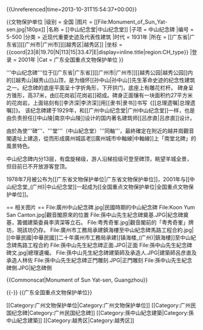 {{Unreferenced|time=2013-10-31T15:54:37+00:00}}

{{文物保护单位
|级别 = 全国
|图片 = [[File:Monument_of_Sun_Yat-sen.jpg|180px]]
|名称 = [[中山纪念堂|中山纪念堂]]
|子项 = 中山纪念碑
|编号 = 5-500
|分类 = 近现代重要史迹及代表性建筑
|时代 = 1931年
|所在 = [[广东省|广东省]][[广州市|广州市]][[越秀区|越秀区]]
|坐标 = {{coord|23|8|19.70|N|113|15|33.47|E|display=inline.title|region:CH_type}}
|登录 = 2001年
|Cat = 广东全国重点文物保护单位
}}

'''中山纪念碑'''位于[[广东省|广东省]][[广州市|广州市]][[越秀公园|越秀公园]]内的[[越秀山|越秀山]]山顶，是为缅怀[[孙中山|孙中山]]先生革命史迹的纪念性建筑之一。纪念碑的底座平面呈十字折角形，下开拱门，底座上有雕花栏杆。 碑身呈方锥形，高37米，由[[花岗岩|花岗岩]]砌成。碑身正面镶有一块面积约27平方米的花岗岩，上面铭刻有[[李济深|李济深]]用[[隶书|隶书]]书写《[[总理遗嘱|总理遗嘱]]》。 该纪念碑建于1929年，和[[广州中山纪念堂|广州中山纪念堂]]一样，也是由负责担任[[中山陵|南京中山陵]]设计的国内著名建筑师[[吕彦直|吕彦直]]设计。

由於為使'''碑'''、'''堂'''（中山紀念堂）'''同軸'''，最終確定在附近的越井崗觀音閣遺址上建造，從而形成廣州城區老[[廣州城市中軸線|中軸線]]上「南堂北碑」的風景特色。

中山纪念碑内分13层，有盘旋梯级，游人沿梯拾级可登至碑顶，眺望羊城全景，但目前已不开放游客登顶。

1978年7月被公布为[[广东省文物保护单位|广东省文物保护单位]]，2001年与[[中山纪念堂_(广州)|中山纪念堂]]一起成为[[全国重点文物保护单位|全国重点文物保护单位]]。

== 相关图片 ==
<gallery>
File:廣州中山紀念碑.jpg|民國時期的中山紀念碑
File:Koon Yum San Canton.jpg|觀音閣原來的位置
File:孫中山先生紀念碑奠基.JPG|紀念碑奠基，籌備建築委員李濟深等立石。
File:粤秀奇峯.jpg|觀音閣前的「粤秀奇峯」牌坊，現該坊仍存。
File:廣州市工務局承建鎮海樓至中山紀念碑馬路工程合約.jpg|[[中華民國|中華民國]]二十年廣州市工務局承建[[镇海楼_(广州)|鎮海樓]]至中山紀念碑馬路工程合約
File:孫中山先生紀念碑正面.JPG|正面
File:孫中山先生紀念碑碑文.jpg|總理遺囑。
File:孫中山先生紀念碑建築師及承造人.JPG|建築師呂彦直及承造人林佐
File:孫中山先生紀念碑正門雕刻.JPG|正門雕刻
File:孫中山先生紀念碑側.JPG|紀念碑側
</gallery>

{{Commonscat|Monument of Sun Yat-sen, Guangzhou}}

{{-}}
{{广东全国重点文物保护单位}}

[[Category:广州文物保护单位|Category:广州文物保护单位]]
[[Category:广州民国纪念碑|Category:广州民国纪念碑]]
[[Category:孫中山紀念建築|Category:孫中山紀念建築]]
[[Category:越秀区|Category:越秀区]]